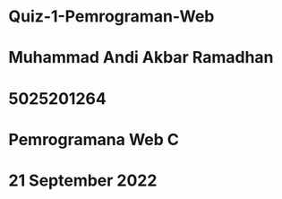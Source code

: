 # Quiz-1-Pemrograman-Web
# Muhammad Andi Akbar Ramadhan
# 5025201264
# Pemrogramana Web C
# 21 September 2022
